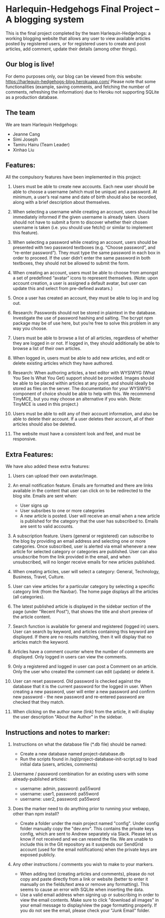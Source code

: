 Harlequin-Hedgehogs Final Project &ndash; A blogging system
==========

This is the final project completed by the team Harlequin-Hedgehogs: a working blogging website that allows any user to view available articles posted by registered users, or for registered users to create and post articles, add comment, update their details (among other things).

## Our blog is live!
For demo purposes only, our blog can be viewed from this website:
https://harlequin-hedgehogs-blog.herokuapp.com/
Please note that some functionalities (example, saving comments, and fetching the number of comments, refreshing the information) due to Heroku not supporting SQLite as a production database.


## The team
We are team Harlequin Hedgehogs:
- Jeanne Cang
- Simi Joseph
- Tamiru Hairu (Team Leader)
- Xinhao Liu


## Features:

All the compulsory features have been implemented in this project: 

1. Users must be able to create new accounts. Each new user should be able to choose a username (which must be unique) and a password. At minimum, a user’s real name and date of birth should also be recorded, along with a brief description about themselves.

2. When selecting a username while creating an account, users should be immediately informed if the given username is already taken. Users should not have to submit a form to discover whether their chosen username is taken (i.e. you should use fetch() or similar to implement this feature).

3. When selecting a password while creating an account, users should be presented with two password textboxes (e.g. “Choose password”, and “re-enter password”). They must type the same password in each box in order to proceed. If the user didn’t enter the same password in both textboxes, they should not be allowed to submit the form.

4. When creating an account, users must be able to choose from amongst a set of predefined “avatar” icons to represent themselves. (Note: upon account creation, a user is assigned a default avatar, but user can update this and select from pre-defined avatars.)

5. Once a user has created an account, they must be able to log in and log out.

6. Research: Passwords should not be stored in plaintext in the database. Investigate the use of password hashing and salting. The bcrypt npm package may be of use here, but you’re free to solve this problem in any way you choose.

7. Users must be able to browse a list of all articles, regardless of whether they are logged in or not. If logged in, they should additionally be able to browse a list of their own articles.

8. When logged in, users must be able to add new articles, and edit or delete existing articles which they have authored.

9. Research: When authoring articles, a text editor with WYSIWYG (What You See Is What You Get) support should be provided. Images should be able to be placed within articles at any point, and should ideally be stored as files on the server. The documentation for your WYSIWYG component of choice should be able to help with this. We recommend TinyMCE, but you may choose an alternative if you wish. (Note: TinyMCE is used in this project.)

10. Users must be able to edit any of their account information, and also be able to delete their account. If a user deletes their account, all of their articles
should also be deleted.

11. The website must have a consistent look and feel, and must be responsive.


## Extra Features:

We have also added these extra features: 

1. Users can upload their own avatar/image. 

2. An email notification feature. Emails are formatted and there are links available in the content that user can click on to be redirected to the blog site. Emails are sent when:
    - User signs up
    - User subsribes to one or more categories
    - A new article is posted. User will receive an email when a new article is published for the category that the user has subscribed to.
Emails are sent to valid accounts.

3. A subscription feature. Users (general or registered) can subscribe to the blog by providing an email address and selecting one or more categories. Once subscribed, user is  alerted via email whenever a new article for selected category or categories are published. User can also unsubscribe from the link provided in the email, and when unsubscribed, will no longer receive emails for new articles published.

3. When creating articles, user will select a category: General, Technology, Business, Travel, Culture. 

4. User can view articles for a particular category by selecting a specific category link (from the Navbar). The home page displays all the articles (all categories).

5. The latest published article is displayed in the sidebar section of the page (under "Recent Post"), that shows the title and short preview of the article content.  

6. Search function is available for general and registered (logged in) users. User can search by keyword, and articles containing this keyword are displayed. If there are no results matching, then it will display that no articles match the keyword.

7. Articles have a comment counter where the number of comments are displayed. Only logged in users can view the comments.

8. Only a registered and logged in user can post a Comment on an article. Only the user who created the comment can edit (update) or delete it.

9. User can reset password. Old password is checked against the database that it is the current password for the logged in user. When creating a new password, user will enter a new password and confirm new password - the new password and re-entered password are checked that they match.

10. When clicking on the author name (link) from the article, it will display the user description "About the Author" in the sidebar.



## Instructions and notes to marker: 

1. Instructions on what the database file (*.db file) should be named:
    - Create a new database named project-database.db
    - Run the scripts found in /sql/project-database-init-script.sql to load initial data (users, articles, comments)

2. Username / password combination for an existing users with some already-published articles:
    - username: admin, password: pa55word
    - username: user1, password: pa55word
    - username: user2, password: pa55word

3. Does the marker need to do anything prior to running your webapp, other than npm install?
   - Create a folder under the main project named "config". Under config folder manually copy the "dev.env". This contains the private keys config, which are sent to Andrew separately via Slack. Please let us know if not received and we can resend the file. We are unable to include this in the Git repository as it suspends our SendGrid account (used for the email notifications) when the private keys are exposed publicly.

4. Any other instructions / comments you wish to make to your markers.
    - When adding text (creating articles and comments), please do not copy and paste directly from a link or website (better to enter it manually on the fields/text area or remove any formatting). This seems to cause an error with SQLite when inserting the data.
    - Use a valid email address when signing up or subscribing in order to view the email contents. Make sure to click "download all images" in your email message to display/view the page formatting properly. If you do not see the email, please check your "Junk Email" folder.
